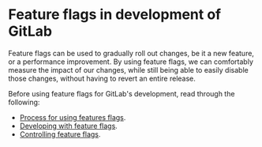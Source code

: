# Feature flags in development of GitLab

Feature flags can be used to gradually roll out changes, be
it a new feature, or a performance improvement. By using feature flags, we can
comfortably measure the impact of our changes, while still being able to easily
disable those changes, without having to revert an entire release.

Before using feature flags for GitLab's development, read through the following:

- [Process for using features flags](process.md).
- [Developing with feature flags](development.md).
- [Controlling feature flags](controls.md).
